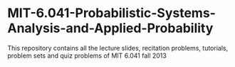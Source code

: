 # MIT-6.041-Probabilistic-Systems-Analysis-and-Applied-Probability
This repository contains all the lecture slides, recitation problems, tutorials, problem sets and quiz problems of MIT 6.041 fall 2013
